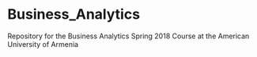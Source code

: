 # Business_Analytics
Repository for the Business Analytics Spring 2018 Course at the American University of Armenia
